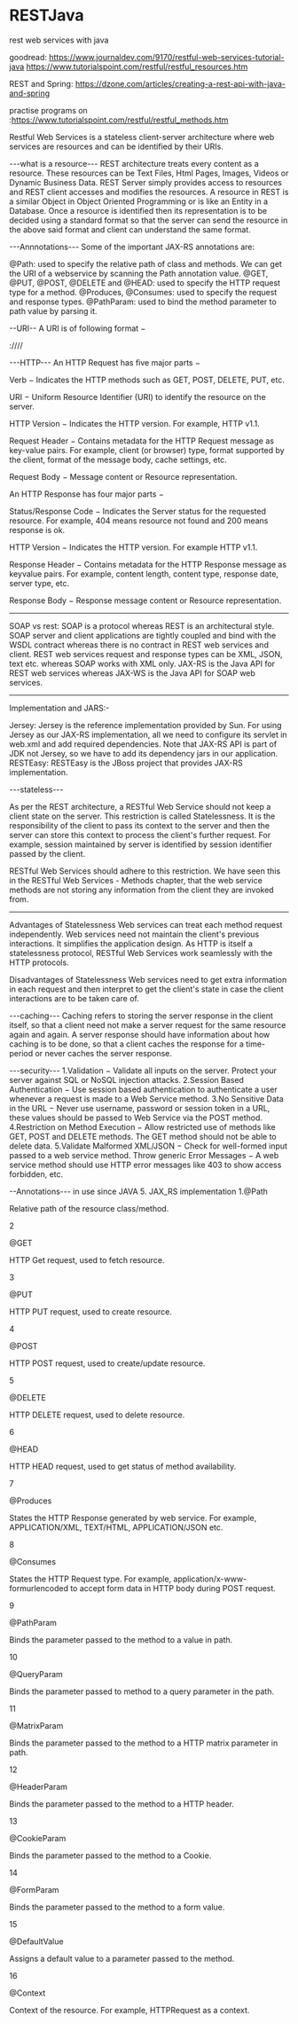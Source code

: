 # RESTJava
rest web services with java

goodread:
https://www.journaldev.com/9170/restful-web-services-tutorial-java
https://www.tutorialspoint.com/restful/restful_resources.htm

REST and Spring:
https://dzone.com/articles/creating-a-rest-api-with-java-and-spring

practise programs on :https://www.tutorialspoint.com/restful/restful_methods.htm

Restful Web Services is a stateless client-server architecture where web services are resources and can be identified by their URIs.

---what is a resource---
REST architecture treats every content as a resource. These resources can be Text Files, Html Pages, Images, Videos or Dynamic Business Data. REST Server simply provides access to resources and REST client accesses and modifies the resources.
A resource in REST is a similar Object in Object Oriented Programming or is like an Entity in a Database. Once a resource is identified then its representation is to be decided using a standard format so that the server can send the resource in the above said format and client can understand the same format.


---Annnotations---
Some of the important JAX-RS annotations are:

@Path: used to specify the relative path of class and methods. We can get the URI of a webservice by scanning the Path annotation value.
@GET, @PUT, @POST, @DELETE and @HEAD: used to specify the HTTP request type for a method.
@Produces, @Consumes: used to specify the request and response types.
@PathParam: used to bind the method parameter to path value by parsing it.

--URI--
A URI is of following format −

<protocol>://<service-name>/<ResourceType>/<ResourceID>

---HTTP---
An HTTP Request has five major parts −

Verb − Indicates the HTTP methods such as GET, POST, DELETE, PUT, etc.

URI − Uniform Resource Identifier (URI) to identify the resource on the server.

HTTP Version − Indicates the HTTP version. For example, HTTP v1.1.

Request Header − Contains metadata for the HTTP Request message as key-value pairs. For example, client (or browser) type, format supported by the client, format of the message body, cache settings, etc.

Request Body − Message content or Resource representation.

An HTTP Response has four major parts −

Status/Response Code − Indicates the Server status for the requested resource. For example, 404 means resource not found and 200 means response is ok.

HTTP Version − Indicates the HTTP version. For example HTTP v1.1.

Response Header − Contains metadata for the HTTP Response message as keyvalue pairs. For example, content length, content type, response date, server type, etc.

Response Body − Response message content or Resource representation.

----
SOAP vs rest:
SOAP is a protocol whereas REST is an architectural style.
SOAP server and client applications are tightly coupled and bind with the WSDL contract whereas there is no contract in REST web services and client.
REST web services request and response types can be XML, JSON, text etc. whereas SOAP works with XML only.
JAX-RS is the Java API for REST web services whereas JAX-WS is the Java API for SOAP web services.

---
Implementation and JARS:-

Jersey: Jersey is the reference implementation provided by Sun. For using Jersey as our JAX-RS implementation, all we need to configure its servlet in web.xml and add required dependencies. Note that JAX-RS API is part of JDK not Jersey, so we have to add its dependency jars in our application.
RESTEasy: RESTEasy is the JBoss project that provides JAX-RS implementation.


---stateless---

As per the REST architecture, a RESTful Web Service should not keep a client state on the server. This restriction is called Statelessness. It is the responsibility of the client to pass its context to the server and then the server can store this context to process the client's further request. For example, session maintained by server is identified by session identifier passed by the client.

RESTful Web Services should adhere to this restriction. We have seen this in the RESTful Web Services - Methods chapter, that the web service methods are not storing any information from the client they are invoked from.

---
Advantages of Statelessness
  Web services can treat each method request independently.
  Web services need not maintain the client's previous interactions. It simplifies the application design.
  As HTTP is itself a statelessness protocol, RESTful Web Services work seamlessly with the HTTP protocols.

Disadvantages of Statelessness
  Web services need to get extra information in each request and then interpret to get the client's state in case the client interactions are to be taken care of.
  
  
  ---caching---
  Caching refers to storing the server response in the client itself, so that a client need not make a server request for the same resource again and again. A server response should have information about how caching is to be done, so that a client caches the response for a time-period or never caches the server response.
  
  ---security---
1.Validation − Validate all inputs on the server. Protect your server against SQL or NoSQL injection attacks.
2.Session Based Authentication − Use session based authentication to authenticate a user whenever a request is made to a Web Service method.
3.No Sensitive Data in the URL − Never use username, password or session token in a URL, these values should be passed to Web Service via the POST method.
4.Restriction on Method Execution − Allow restricted use of methods like GET, POST and DELETE methods. The GET method should not be able to delete data.
5.Validate Malformed XML/JSON − Check for well-formed input passed to a web service method.
Throw generic Error Messages − A web service method should use HTTP error messages like 403 to show access forbidden, etc.


--Annotations---
in use since JAVA 5. JAX_RS implementation
1.@Path

Relative path of the resource class/method.

2

@GET

HTTP Get request, used to fetch resource.

3

@PUT

HTTP PUT request, used to create resource.

4

@POST

HTTP POST request, used to create/update resource.

5

@DELETE

HTTP DELETE request, used to delete resource.

6

@HEAD

HTTP HEAD request, used to get status of method availability.

7

@Produces

States the HTTP Response generated by web service. For example, APPLICATION/XML, TEXT/HTML, APPLICATION/JSON etc.

8

@Consumes

States the HTTP Request type. For example, application/x-www-formurlencoded to accept form data in HTTP body during POST request.

9

@PathParam

Binds the parameter passed to the method to a value in path.

10

@QueryParam

Binds the parameter passed to method to a query parameter in the path.

11

@MatrixParam

Binds the parameter passed to the method to a HTTP matrix parameter in path.

12

@HeaderParam

Binds the parameter passed to the method to a HTTP header.

13

@CookieParam

Binds the parameter passed to the method to a Cookie.

14

@FormParam

Binds the parameter passed to the method to a form value.

15

@DefaultValue

Assigns a default value to a parameter passed to the method.

16

@Context

Context of the resource. For example, HTTPRequest as a context.
